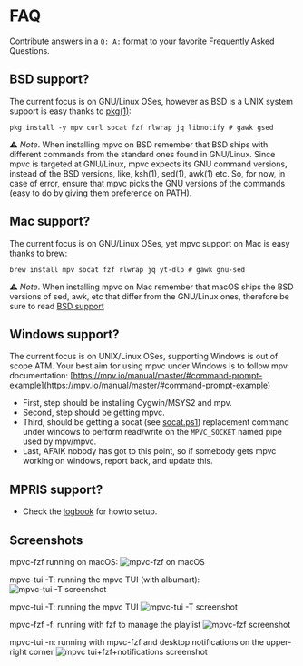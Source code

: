 # FAQ

Contribute answers in a `Q: A:` format to your favorite Frequently Asked Questions.

## BSD support?

The current focus is on GNU/Linux OSes, however as BSD is a UNIX system support is easy thanks to [pkg(1)](https://man.freebsd.org/cgi/man.cgi?pkg):


    pkg install -y mpv curl socat fzf rlwrap jq libnotify # gawk gsed

⚠️ *Note*. When installing mpvc on BSD remember that BSD ships with different commands from the standard ones found in GNU/Linux. Since mpvc is targeted at GNU/Linux, mpvc expects its GNU command versions, instead of the BSD versions, like, ksh(1), sed(1), awk(1) etc. So, for now, in case of error, ensure that mpvc picks the GNU versions of the commands (easy to do by giving them preference on PATH).

## Mac support?

The current focus is on GNU/Linux OSes, yet mpvc support on Mac is easy thanks to [brew](https://brew.sh/):

    brew install mpv socat fzf rlwrap jq yt-dlp # gawk gnu-sed

⚠️ *Note*. When installing mpvc on Mac remember that macOS ships the BSD versions of sed, awk, etc that differ from the GNU/Linux ones, therefore be sure to read [BSD support](#bsd-support)

## Windows support?

The current focus is on UNIX/Linux OSes, supporting Windows is out of scope ATM.
Your best aim for using mpvc under Windows is to follow mpv documentation: [https://mpv.io/manual/master/#command-prompt-example](https://mpv.io/manual/master/#command-prompt-example)
- First, step should be installing Cygwin/MSYS2 and mpv.
- Second, step should be getting mpvc.
- Third, should be getting a socat (see [socat.ps1](https://github.com/gmt4/mpvc/blob/master/extras/win32/socat.ps1)) replacement command under windows to perform read/write on the `MPVC_SOCKET` named pipe used by mpv/mpvc.
- Last, AFAIK nobody has got to this point, so if somebody gets mpvc working on windows, report back, and update this. 

## MPRIS support?

* Check the [logbook](https://gmt4.github.io/mpvc/logbook.html#logbook-20240214) for howto setup.

## Screenshots

mpvc-fzf running on macOS:
![mpvc-fzf on macOS](../../../blob/master/docs/assets/mpvc-fzf-mac.jpg)

mpvc-tui -T: running the mpvc TUI (with albumart):
![mpvc-tui -T screenshot](../../../blob/master/docs/assets/mpvc-tui-new.png)

mpvc-tui -T: running the mpvc TUI
![mpvc-tui -T screenshot](../../../blob/master/docs/assets/mpvc-tui.png)

mpvc-fzf -f: running with fzf to manage the playlist
![mpvc-fzf screenshot](../../../blob/master/docs/assets/mpvc-tui-arch.png)

mpvc-tui -n: running with mpvc-fzf and desktop notifications on the upper-right corner
![mpvc tui+fzf+notifications screenshot](../../../blob/master/docs/assets/mpvc-tui-fzf.png)
